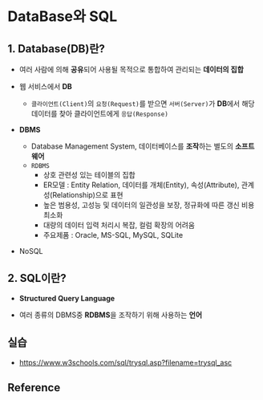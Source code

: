 # DataBase와 SQL



## 1. Database(DB)란?

- 여러 사람에 의해 **공유**되어 사용될 목적으로 통합하여 관리되는 **데이터의 집합**
- 웹 서비스에서 **DB**
  - ``클라이언트(Client)``의 ``요청(Request)``를 받으면 ``서버(Server)``가 **DB**에서 해당 데이터를 찾아 클라이언트에게 ``응답(Response)``

- **DBMS**
  - Database Management System, 데이터베이스를 **조작**하는 별도의 **소프트웨어**
  - ``RDBMS``
    - 상호 관련성 있는 테이블의 집합
    - ER모델 : Entity Relation, 데이터를 개체(Entity), 속성(Attribute), 관계성(Relationship)으로 표현
    - 높은 범용성, 고성능 및 데이터의 일관성을 보장, 정규화에 따른 갱신 비용 최소화
    - 대량의 데이터 입력 처리시 복잡, 컬럼 확장의 어려움
    - 주요제품 : Oracle, MS-SQL, MySQL, SQLite
- NoSQL



## 2. SQL이란?

- **Structured Query Language**

- 여러 종류의 DBMS중 **RDBMS**을 조작하기 위해 사용하는 **언어**







## 실습

- https://www.w3schools.com/sql/trysql.asp?filename=trysql_asc



## Reference

